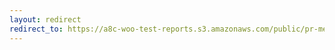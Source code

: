 ```yaml
---
layout: redirect
redirect_to: https://a8c-woo-test-reports.s3.amazonaws.com/public/pr-merge/44234/api/index.html
---
```

